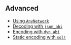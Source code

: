 ## Advanced

- [Using `AnyNetwork`](any_network.md)
- [Decoding with `json_abi`](decoding_json_abi.md)
- [Encoding with `dyn_abi`](encoding_dyn_abi.md)
- [Static encoding with `sol!`](encoding_sol_static.md)